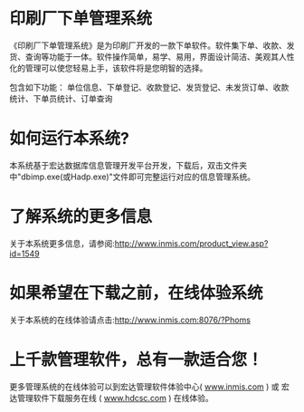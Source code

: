 # 印刷厂下单管理系统

《印刷厂下单管理系统》是为印刷厂开发的一款下单软件。软件集下单、收款、发货、查询等功能于一体。软件操作简单，易学、易用，界面设计简洁、美观其人性化的管理可以使您轻易上手，该软件将是您明智的选择。 

包含如下功能： 单位信息、下单登记、收款登记、发货登记、未发货订单、收款统计、下单员统计、订单查询 
# 如何运行本系统?

本系统基于宏达数据库信息管理开发平台开发，下载后，双击文件夹中"dbimp.exe(或Hadp.exe)"文件即可完整运行对应的信息管理系统。

# 了解系统的更多信息

关于本系统更多信息，请参阅:http://www.inmis.com/product_view.asp?id=1549

# 如果希望在下载之前，在线体验系统

关于本系统的在线体验请点击:http://www.inmis.com:8076/?Phoms

# 上千款管理软件，总有一款适合您！

更多管理系统的在线体验可以到宏达管理软件体验中心( www.inmis.com ) 或 宏达管理软件下载服务在线 ( www.hdcsc.com ) 在线体验。

